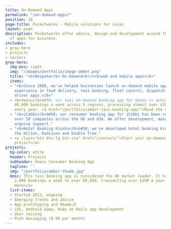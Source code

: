 ```yaml
---
title: On-Demand Apps
permalink: "/on-demand-apps/"
position: 18
page-title: Pocketworks - Mobile solutions for sales
layout: page
description: Pocketworks offer advice, design and development around the implementation
  of apps for business.
includes:
- gray-hero
- projects
- sectors
gray-hero:
  img-pos: right
  img: "/images/portfolio/image-amber.png"
  title: "<b>Bespoke</b> On-Demand<br/><b>web and mobile apps</b>"
  items:
  - "<b>Since 2008, we've helped businesses launch on-demand mobile apps. We have
    experience in food delivery, taxi booking, fleet control, dispatch systems and
    driver apps.</b>"
  - <b>Veezu</b>&#58; our taxi on-demand booking app for Veezu is achieving up to
    80,000 bookings a week across 5 regions, processing almost over £20M in bookings
    every year. <a href="/portfolio/amber-taxi-booking-app/">Read the case study.</a>
  - "<b>iCabbi</b>&#58; our consumer booking app for iCabbi has been rolled out to
    over 50 companies across the UK and USA. We offer development, management and
    ongoing support."
  - "<b>Hotel Booking Kiosks</b>&#58; we've developed hotel booking kiosks used in
    the Hilton, Radisson and Double Tree."
  - <a class="btn btn-lg btn-cta" href="/contact/">Start your on-demand mobile app
    project</a>
projects:
  bg-color: white
  header: Projects
  subheader: Veezu Consumer Booking App
  tagline: ''
  img: "/portfolio/amber-thumb.jpg"
  desc: This taxi booking app is considered the UK market leader. It has grown from
    2,000 bookings a week to over 60,000, transacting over £25M a year. <a href="/portfolio/amber-taxi-booking-app">Read
    more</a>
  list-items:
  - Started 2012, ongoing
  - Emerging trends and advice
  - App prototyping and R&amp;D
  - iOS, Android &amp; Ruby on Rails app development
  - User testing
  - Push messaging (0.5M per month)
---
```


